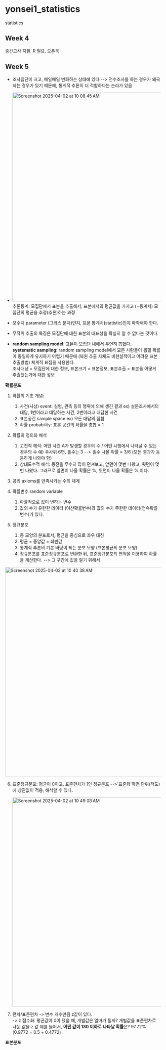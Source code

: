 # yonsei1_statistics
statistics

## Week 4
중간고사 지필, R 필요, 오픈북

## Week 5

- 조사집단이 크고, 매일매일 변화하는 상태에 있다 --> 전수조사를 하는 경우가 왜곡되는 경우가 있기 때문에, 통계적 추론이 더 적합하다는 논리가 있음

- <img width="678" alt="Screenshot 2025-04-02 at 10 08 45 AM" src="https://github.com/user-attachments/assets/5c3f1aec-69a0-449e-add7-d2e5512f31b9" />
  추론통계: 모집단에서 표본을 추출해서, 표본에서의 평균값을 가지고 (=통계치) 모집단의 평균을 추정(추론)하는 과정

- 모수치 parameter (그리스 문자)인지, 표본 통계치(statistic)인지 파악해야 한다.
- 무작위 추출의 특징은 모집단에 대한 표본의 대표성을 확실히 알 수 없다는 것이다.
- **random sampling model**: 표본이 모집단 내에서 우연히 뽑혔다. <br/>
  **systematic sampling**: random sampling model에서 모든 사람들이 뽑힐 확률이 동일하게 유지하기 어렵기 때문에 (복원 추출 자체도 비현실적이고 어려운 표본추출방법) 체계적 표집을 사용한다. <br/>
  조사대상 = 모집단에 대한 정보, 표본크기 = 표본정보, 표본추출 = 표본을 어떻게 추출했는가에 대한 정보


**확률분포**
1. 확률의 기초 개념: <br/>
   1) 사건(사상) event: 실험, 관측 등의 행위에 의해 생긴 결과 
      ex) 설문조사에서의 대답, 1번이라고 대답하는 사건, 2번이라고 대답한 사건 <br/>
   2) 표본공간 sample space
      ex) 모든 대답의 집합 <br/>
   3) 확률 probability: 표본 공간의 확률을 총합 =  1
  
2. 확률의 정의와 해석
   1) 고전적 해석: 어떤 사건 A가 발생할 경우의 수 / 어떤 시행에서 나타날 수 있는 경우의 수
      예) 주사위 6면, 홀수는 3 --> 홀수 나올 확률 = 3/6 (모든 결과가 동등하게 나와야 함) <br/>
   3) 상대도수적 해석: 동전을 무수히 많이 던져보고, 앞면이 몇번 나왔고, 뒷면이 몇번 나왔다. 그러므로 앞면이 나올 확률은 %, 뒷면이 나올 확률은 % 이다.

3. 공리 axioms를 만족시키는 수의 체계

4. 확률변수 random variable
   1) 확률적으로 값이 변하는 변수
   2) 값의 수가 유한한 데이터 (이산확률변수)와 값의 수가 무한한 데이터(연속확률변수)가 있다.
  
5. 정규분포
   1) 종 모양의 분포로서, 평균을 중심으로 좌우 대칭
   2) 평균 = 중앙값 = 최빈값
   3) 통계적 추론의 기본 바탕이 되는 분포 모양 (표본평균의 분포 모양)
   4) 정규분포를 표준정규분포로 변환한 뒤, 표준정규분포의 면적을 이용하여 확률을 계산한다.
      --> 그 구간에 값을 알기 위해서

<img width="678" alt="Screenshot 2025-04-02 at 10 40 38 AM" src="https://github.com/user-attachments/assets/3b63bfd4-bdcb-4a07-b86d-a683e2aab970" />

6. 표준정규분포: 평균이 0이고, 표준편차가 1인 정규분포 -->'표준화'하면 단위(척도)에 상관없이 적용, 해석할 수 있다.

   <img width="678" alt="Screenshot 2025-04-02 at 10 49 03 AM" src="https://github.com/user-attachments/assets/a2f78499-ae31-4481-8550-c2572939f019" />

7. 편차/표준편차 -> 변수 개수만큼 z값이 있다. <br/>
   -> z 점수화: 평균값이 0이 됐을 때, 개별값은 얼마가 될까? 개별값을 표준편차로 나눈 값을 z 값
예를 들어서, **어떤 값이 130 이하로 나타날 확률**은? 97.72% (0.9772 = 0.5 + 0.4772)


**표본분포**




      





